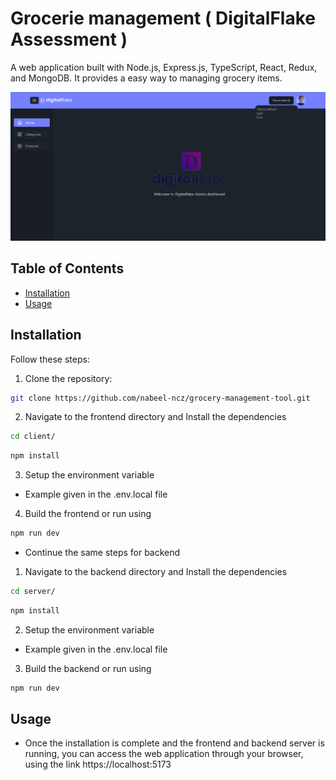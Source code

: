 # Grocerie management ( DigitalFlake Assessment )

A web application built with Node.js, Express.js, TypeScript, React, Redux, and MongoDB. It provides a easy way to managing grocery items.

[![Project demonstration](thumbnail-1.png)](demo.mp4)

## Table of Contents

- [Installation](#installation)
- [Usage](#usage)

## Installation

Follow these steps:

1. Clone the repository:

```bash
git clone https://github.com/nabeel-ncz/grocery-management-tool.git
```

2. Navigate to the frontend directory and Install the dependencies

```bash
cd client/
```

```bash
npm install
```

3. Setup the environment variable

- Example given in the .env.local file

4. Build the frontend or run using

```bash
npm run dev
```

- Continue the same steps for backend

1. Navigate to the backend directory and Install the dependencies

```bash
cd server/
```

```bash
npm install
```

2. Setup the environment variable

- Example given in the .env.local file

3. Build the backend or run using

```bash
npm run dev
```


## Usage

- Once the installation is complete and the frontend and backend server is running, you can access the web application through your browser, using the link https://localhost:5173